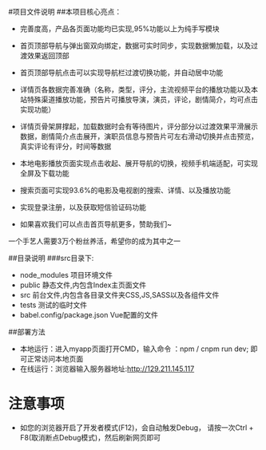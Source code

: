 #项目文件说明
##本项目核心亮点：
* 完善度高，产品各页面功能均已实现,95%功能以上为纯手写模块
* 首页顶部导航与弹出窗双向绑定，数据可实时同步，实现数据懒加载，以及过渡效果返回顶部
* 首页顶部导航点击可以实现导航栏过渡切换功能，并自动居中功能
* 详情页各数据完善准确（名称，类型，评分，主流视频平台的播放功能以及本站特殊渠道播放功能，预告片可播放导演，演员，评论，剧情简介，均可点击实现功能）
* 详情页骨架屏撑起，加载数据时会有等待图片，评分部分以过渡效果平滑展示数据，剧情简介点击展开，演职员信息与预告片可左右滑动切换并点击预览，真实评论有评分，时间等数据
* 本地电影播放页面实现点击收起、展开导航的切换，视频手机端适配，可实现全屏及下载功能
* 搜索页面可实现93.6%的电影及电视剧的搜索、详情、以及播放功能
* 实现登录注册，以及获取短信验证码功能

* 如果喜欢我们可以点击首页导航更多，赞助我们~

一个手艺人需要3万个粉丝养活，希望你的成为其中之一
    
    


##目录说明
###src目录下:
* node_modules  项目环境文件
* public  静态文件,内包含Index主页面文件
* src  前台文件,内包含各目录文件夹CSS,JS,SASS以及各组件文件
* tests  测试的临时文件
* babel.config/package.json Vue配置的文件


##部署方法
* 本地运行：进入myapp页面打开CMD，输入命令 ：npm / cnpm run dev;
即可正常访问本地页面
* 在线运行：浏览器输入服务器地址:http://129.211.145.117

# 注意事项
* 如您的浏览器开启了开发者模式(F12)，会自动触发Debug，
  请按一次Ctrl + F8(取消断点Debug模式)，然后刷新网页即可 